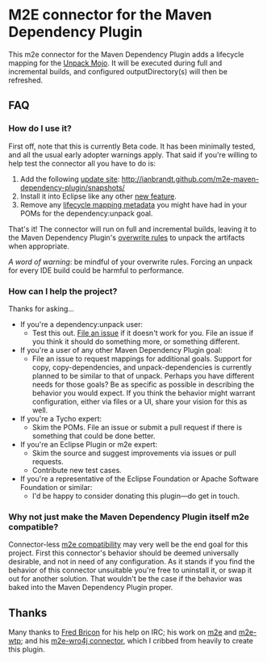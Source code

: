 M2E connector for the Maven Dependency Plugin
=============================================

This m2e connector for the Maven Dependency Plugin adds a lifecycle mapping for the
[Unpack Mojo](http://maven.apache.org/plugins/maven-dependency-plugin/unpack-mojo.html).  It will be executed during
full and incremental builds, and configured outputDirectory(s) will then be refreshed.

## FAQ ##

### How do I use it? ###

First off, note that this is currently Beta code.  It has been minimally tested, and all the usual early adopter
warnings apply.  That said if you're willing to help test the connector all you have to do is:

1. Add the following [update site](http://help.eclipse.org/juno/topic/org.eclipse.platform.doc.user/tasks/tasks-127.htm?cp=0_3_15_5):
http://ianbrandt.github.com/m2e-maven-dependency-plugin/snapshots/
1. Install it into Eclipse like any other [new feature](http://help.eclipse.org/juno/topic/org.eclipse.platform.doc.user/tasks/tasks-124.htm?cp=0_3_15_1).
1. Remove any [lifecycle mapping metadata](http://wiki.eclipse.org/M2E_plugin_execution_not_covered#ignore_plugin_goal) you might have had in your POMs for the dependency:unpack goal.

That's it!  The connector will run on full and incremental builds, leaving it to the Maven Dependency Plugin's [overwrite rules](http://maven.apache.org/plugins/maven-dependency-plugin/usage.html#aOverwrite_Rules) to unpack the artifacts when appropriate.

_A word of warning_: be mindful of your overwrite rules.  Forcing an unpack for every IDE build could be harmful to performance.

### How can I help the project? ###

Thanks for asking...

* If you're a dependency:unpack user:
	* Test this out.  [File an issue](https://github.com/ianbrandt/m2e-maven-dependency-plugin/issues) if it doesn't
	work for you.  File an issue if you think it should do something more, or something different.
* If you're a user of any other Maven Dependency Plugin goal:
	* File an issue to request mappings for additional goals.  Support for copy, copy-dependencies, and
	unpack-dependencies is currently planned to be similar to that of unpack.  Perhaps you have different needs for
	those goals?  Be as specific as possible in describing the behavior you would expect.  If you think the behavior
	might warrant configuration, either via files or a UI, share your vision for this as well.
* If you're a Tycho expert:
	* Skim the POMs.  File an issue or submit a pull request if there is something that could be done better.
* If you're an Eclipse Plugin or m2e expert:
	* Skim the source and suggest improvements via issues or pull requests.
	* Contribute new test cases.
* If you're a representative of the Eclipse Foundation or Apache Software Foundation or similar:
	* I'd be happy to consider donating this plugin&mdash;do get in touch.

### Why not just make the Maven Dependency Plugin itself m2e compatible? ###

Connector-less [m2e compatibility](http://wiki.eclipse.org/M2E_compatible_maven_plugins) may very well be the end goal
for this project.  First this connector's behavior should be deemed universally desirable, and not in need of any
configuration.  As it stands if you find the behavior of this connector unsuitable you're free to uninstall it, or
swap it out for another solution.  That wouldn't be the case if the behavior was baked into the Maven Dependency Plugin
proper.

## Thanks ##

Many thanks to [Fred Bricon](https://community.jboss.org/people/fbricon "Fred Bricon at JBoss") for his help on IRC;
his work on [m2e](http://www.eclipse.org/m2e/) and [m2e-wtp](http://www.eclipse.org/m2e-wtp/); and his
[m2e-wro4j connector](https://github.com/jbosstools/m2e-wro4j), which I cribbed from heavily to create this plugin.
